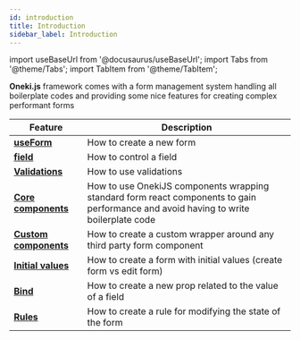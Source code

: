 ```yaml
---
id: introduction
title: Introduction
sidebar_label: Introduction
---
```


import useBaseUrl from '@docusaurus/useBaseUrl';
import Tabs from '@theme/Tabs';
import TabItem from '@theme/TabItem';

**Oneki.js** framework comes with a form management system handling all boilerplate codes and providing some nice features for creating complex performant forms

| Feature                                     | Description                                                                                                                          |
| ------------------------------------------- | ------------------------------------------------------------------------------------------------------------------------------------ |
| **[useForm](./use-form)**                    | How to create a new form                                                                                                             |
| **[field](./field)**                        | How to control a field                                                                                                               |
| **[Validations](./validations)**                  | How to use validations                                                                                                               |
| **[Core components](./wrapper)**            | How to use OnekiJS components wrapping standard form react components to gain performance and avoid having to write boilerplate code |
| **[Custom components](./custom_component)** | How to create a custom wrapper around any third party form component                                                                 |
| **[Initial values](./initial_value)**       | How to create a form with initial values (create form vs edit form)                                                                  |
| **[Bind](./bind)**                          | How to create a new prop related to the value of a field                                                                             |
| **[Rules](./rules)**                        | How to create a rule for modifying the state of the form                                                                             |
